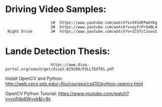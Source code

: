 

# Driving Video Samples: 
                        1#  https://www.youtube.com/watch?v=5X5dFPwGYKg
                        2#  https://www.youtube.com/watch?v=oyfrPrGmBL4
     Night Drive        3#  https://www.youtube.com/watch?v=ICGTcCinouI
     
# Lande Detection Thesis: 
                        https://www.diva-portal.org/smash/get/diva2:829209/FULLTEXT01.pdf



Install OpenCV and Python: http://web.cecs.pdx.edu/~fliu/courses/cs410/python-opencv.html

OpenCV Python Tutorial: https://www.youtube.com/watch?v=yvfI4p6Wyvk&t=9s







